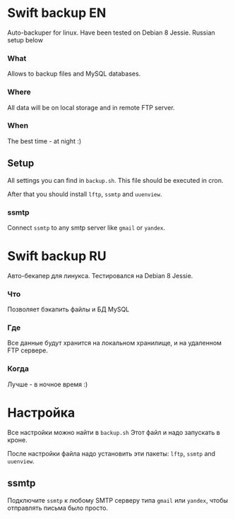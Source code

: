 # Swift backup EN 
Auto-backuper for linux. Have been tested on Debian 8 Jessie. Russian setup below
### What
Allows to backup files and MySQL databases.
### Where
All data will be on local storage and in remote FTP server.
### When
The best time - at night :)

## Setup

All settings you can find in `backup.sh`. This file should be executed in cron.

After that you should install `lftp`, `ssmtp` and `uuenview`.
### ssmtp
Connect `ssmtp` to any smtp server like `gmail` or `yandex`.

# Swift backup RU
Авто-бекапер для линукса. Тестировался на Debian 8 Jessie.
### Что
Позволяет бэкапить файлы и БД MySQL
### Где
Все данные будут хранится на локальном хранилище, и на удаленном FTP сервере.
### Когда
Лучше - в ночное время :)

# Настройка

Все настройки можно найти в `backup.sh`
Этот файл и надо запускать в кроне.

После настройки файла надо установить эти пакеты: `lftp`, `ssmtp` and `uuenview`.
## ssmtp
Подключите `ssmtp` к любому SMTP серверу типа `gmail` или `yandex`, чтобы отправлять письма было просто.
